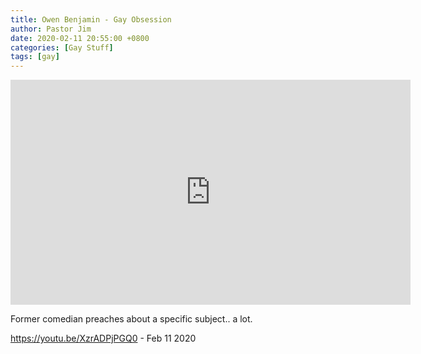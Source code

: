 ```yaml
---
title: Owen Benjamin - Gay Obsession
author: Pastor Jim
date: 2020-02-11 20:55:00 +0800
categories: [Gay Stuff]
tags: [gay]
---
```


<iframe width="640" height="360" scrolling="no" frameborder="0" style="border: none;" src="https://www.bitchute.com/embed/3XwctnX4cukP/"></iframe>

Former comedian preaches about a specific subject.. a lot.



https://youtu.be/XzrADPjPGQ0 - Feb 11 2020

